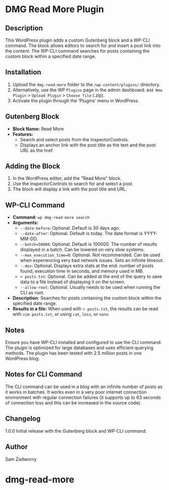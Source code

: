 # DMG Read More Plugin

## Description
This WordPress plugin adds a custom Gutenberg block and a WP-CLI command. The block allows editors to search for and insert a post link into the content. The WP-CLI command searches for posts containing the custom block within a specified date range.

## Installation
1. Upload the `dmg-read-more` folder to the `/wp-content/plugins/` directory.
2. Alternatively, use the WP `Plugins` page in the admin dashboard: `Add New Plugin` > `Upload Plugin` > `Choose file` (.zip).
3. Activate the plugin through the 'Plugins' menu in WordPress.

## Gutenberg Block
- **Block Name:** Read More
- **Features:**
  - Search and select posts from the InspectorControls.
  - Displays an anchor link with the post title as the text and the post URL as the href.

## Adding the Block
1. In the WordPress editor, add the "Read More" block.
2. Use the InspectorControls to search for and select a post.
3. The block will display a link with the post title and URL.

## WP-CLI Command
- **Command:** `wp dmg-read-more search`
- **Arguments:**
  - `--date-before`: Optional. Default is 30 days ago.
  - `--date-after`: Optional. Default is today. The date format is YYYY-MM-DD.
  - `--batch=50000`: Optional. Default is 100000. The number of results displayed in a batch. Can be lowered on very slow systems.
  - `--max_execution_time=0`: Optional. Not recommended. Can be used when experiencing very bad network issues. Sets an infinite timeout.
  - `--dev`: Optional. Displays extra stats at the end: number of posts found, execution time in seconds, and memory used in MB.
  - `> posts.txt`: Optional. Can be added at the end of the query to save data to a file instead of displaying it on the screen.
  - `--allow-root`: Optional. Usually needs to be used when running the CLI as root.
- **Description:** Searches for posts containing the custom block within the specified date range.
- **Results in a file:** When used with `> posts.txt`, the results can be read with `vim posts.txt`, or using `cat`, `less`, or `nano`.

## Notes
Ensure you have WP-CLI installed and configured to use the CLI command.
The plugin is optimized for large databases and uses efficient querying methods.
The plugin has been tested with 2.5 million posts in one WordPress blog.

## Notes for CLI Command
The CLI command can be used in a blog with an infinite number of posts as it works in batches.
It works even in a very poor internet connection environment with regular connection failures (it supports up to 63 seconds of connection loss and this can be increased in the source code).

## Changelog
1.0.0
Initial release with the Gutenberg block and WP-CLI command.

## Author
Sam Zadworny
# dmg-read-more
